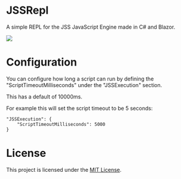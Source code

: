 # JSSRepl

A simple REPL for the JSS JavaScript Engine made in C# and Blazor.

![](https://i.imgur.com/oFcKIv3.png)

# Configuration

You can configure how long a script can run by defining the "ScriptTimeoutMilliseconds" under the "JSSExecution" section.

This has a default of 10000ms.

For example this will set the script timeout to be 5 seconds:

```
"JSSExecution": {
    "ScriptTimeoutMilliseconds": 5000
}
```

# License

This project is licensed under the [MIT License](https://github.com/PrestonLTaylor/JSSRepl/blob/master/LICENSE).
